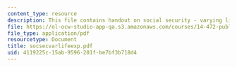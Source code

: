 ```yaml
---
content_type: resource
description: This file contains handout on social security - varying life expectancy.
file: https://ol-ocw-studio-app-qa.s3.amazonaws.com/courses/14-472-public-economics-ii-spring-2004/4119225c15ab9596201fbe7bf3b718d4_socsecvarlifeexp.pdf
file_type: application/pdf
resourcetype: Document
title: socsecvarlifeexp.pdf
uid: 4119225c-15ab-9596-201f-be7bf3b718d4
---
```


